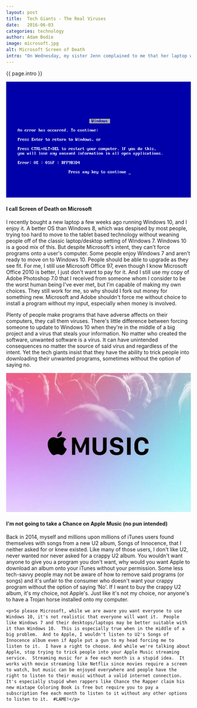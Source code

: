 ```yaml
---
layout: post
title:  Tech Giants - The Real Viruses
date:   2016-06-03
categories: technology
author: Adam Bodie
image: microsoft.jpg
alt: Microsoft Screen of Death
intro: "On Wednesday, my sister Jenn complained to me that her laptop with Windows 7 automatically updated to Windows 10, without giving her a choice.  It made her angry, she refused to set it up for hours, and after a day of using it, Jenn lost internet access completely.  Not surprisingly, Jenn was pissed by the whole endeavor, in an extremely grumpy mood that not even myself could snap her out of.  Thankfully, Jenn found a way to revert her laptop to Windows 7 thanks to the wonders of instant data via the internet, and getting her Windows 7 back, Jenn was happy again as she should be.  But it's the principle that matters: Tech companies shouldn't be allowed to force programs onto your computers.  It goes against the very fiber of the American consumer industry, like a virus out to harm your computer."
---
```

<div class="article">
<p> {{ page.intro }}</p>
<div class="blog-pic">
		<img src="/img/microsoft.jpg" data-toggle="tooltip" title="Microsoft Screen of Death" class="image block img-responsive">
		<h4>I call Screen of Death on Microsoft</h4>
</div>
	<p>I recently bought a new laptop a few weeks ago running Windows 10, and I enjoy it.  A better OS than Windows 8, which was despised by most people, trying too hard to move to the tablet based technology without weaning people off of the classic laptop/desktop setting of Windows 7.  Windows 10 is a good mix of this.  But despite Microsoft's intent, they can't force programs onto a user's computer.  Some people enjoy Windows 7 and aren't ready to move on to Windows 10.  People should be able to upgrade as they see fit.  For me, I still use Microsoft Office 97, even though I know Microsoft Office 2010 is better, I just don't want to pay for it.  And I still use my copy of Adobe Photoshop 7.0 that I received from someone whom I consider to be the worst human being I've ever met, but I'm capable of making my own choices.  They still work for me, so why should I fork out money for something new.  Microsoft and Adobe shouldn't force me without choice to install a program without my input, especially when money is involved.</p>
	<p>Plenty of people make programs that have adverse affects on their computers, they call them viruses.  There's little difference between forcing someone to update to Windows 10 when they're in the middle of a big project and a virus that steals your information.  No matter who created the software, unwanted software is a virus.  It can have unintended consequences no matter the source of said virus and regardless of the intent.  Yet the tech giants insist that they have the ability to trick people into downloading their unwanted programs, sometimes without the option of saying no.</p>
	<div class="blog-pic" style="float: left">
		<img src="/img/apple-music.jpg" data-toggle="tooltip" title="Apple Music" class="image block img-responsive">
		<h4>I'm not going to take a Chance on Apple Music (no pun intended)</h4>
</div>
	<p>Back in 2014, myself and millions upon millions of iTunes users found themselves with songs from a new U2 album, Songs of Innocence, that I neither asked for or knew existed.  Like many of those users, I don't like U2, never wanted nor never asked for a crappy U2 album.  You wouldn't want anyone to give you a program you don't want, why would you want Apple to download an album onto your iTunes without your permission.  Some less tech-savvy people may not be aware of how to remove said programs (or songs) and it's unfair to the consumer who doesn't want your crappy program without the option of saying ‘No'.  If I want to buy the crappy U2 album, it's my choice, not Apple's.  Just like it's not my choice, nor anyone's to have a Trojan horse installed onto my computer.<p>

	<p>So please Microsoft, while we are aware you want everyone to use Windows 10, it's not realistic that everyone will want it.  People like Windows 7 and their desktops/laptops may be better suitable with it than Windows 10.  This is especially true when in the middle of a big problem.  And to Apple, I wouldn't listen to U2's Songs of Innocence album even if Apple put a gun to my head forcing me to listen to it.  I have a right to choose. And while we're talking about Apple, stop trying to trick people into your Apple Music streaming service.  Streaming music for a fee each month is a stupid idea.  It works with movie streaming like Netflix since movies require a screen to watch, but music can be enjoyed everywhere and people have the right to listen to their music without a valid internet connection.  It's especially stupid when rappers like Chance the Rapper claim his new mixtape Coloring Book is free but require you to pay a subscription fee each month to listen to it without any other options to listen to it.  #LAME!</p>
</div>
